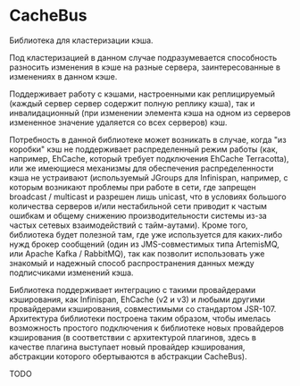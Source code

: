 # CacheBus

Библиотека для кластеризации кэша.

Под кластеризацией в данном случае подразумевается способность разносить изменения в кэше на разные сервера, заинтересованные в изменениях в данном кэше.

Поддерживает работу с кэшами, настроенными как реплицируемый (каждый сервер сервер содержит полную реплику кэша), так и инвалидационный (при изменении элемента кэша на одном из серверов измененное значение удаляется со всех серверов) кэш.

Потребность в данной библиотеке может возникать в случае, когда "из коробки" кэш не поддерживает распределенный режим работы (как, например, EhCache, который требует подключения EhCache Terracotta), или же имеющиеся механизмы для обеспечения распределенности кэша не устраивают (используемый JGroups для Infinispan, например, с которым возникают проблемы при работе в сети, где запрещен broadcast / multicast и разрешен лишь unicast, что в условиях большого количества серверов и/или нестабильной сети приводит к частым ошибкам и общему снижению производительности системы из-за частых сетевых взаимодействий с тайм-аутами). 
Кроме того, библиотека будет полезной там, где уже используется для каких-либо нужд брокер сообщений (один из JMS-совместимых типа ArtemisMQ, или Apache Kafka / RabbitMQ), так как позволит использовать уже знакомый и надежный способ распространения данных между подписчиками изменений кэша.

Библиотека поддерживает интеграцию с такими провайдерами кэширования, как Infinispan, EhCache (v2 и v3) и любыми другими провайдерами кэширования, совместимыми со стандартом JSR-107. Архитектура библиотеки построена таким образом, чтобы имелась возможность простого подключения к библиотеке новых провайдеров кэширования (в соответствии с архитектурой плагинов, здесь в качестве плагина выступает новый провайдер кэширования, абстракции которого обертываются в абстракции CacheBus).

TODO
